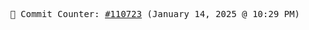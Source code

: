 <p align="center">
    <samp>
        📮 Commit Counter: <a href="https://github.com/Javascript-void0/Javascript-void0/commits/main">#110723</a> (January 14, 2025 @ 10:29 PM)
    </samp>
</p>